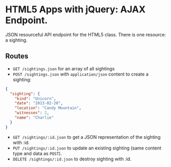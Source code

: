 HTML5 Apps with jQuery: AJAX Endpoint.
======================================

JSON resourceful API endpoint for the HTML5 class. There is one resource: a sighting.

Routes
------

- `GET /sightings.json` for an array of all sightings
- `POST /sightings.json` with `application/json` content to create a sighting:

~~~json
{
  "sighting": {
    "kind": "Unicorn",
    "date": "2013-02-20",
    "location": "Candy Mountain",
    "witnesses": 2,
    "name": "Charlie"
  }
}
~~~

- `GET /sightings/:id.json` to get a JSON representation of the sighting with :id.
- `PUT /sightings/:id.json` to update an existing sighting (same content type and data as `POST`).
- `DELETE /sightings/:id.json` to destroy sighting with :id.
